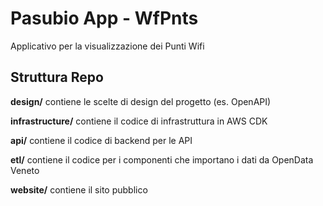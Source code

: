 # Pasubio App - WfPnts

Applicativo per la visualizzazione dei Punti Wifi

## Struttura Repo

**design/** contiene le scelte di design del progetto (es. OpenAPI)

**infrastructure/** contiene il codice di infrastruttura in AWS CDK

**api/** contiene il codice di backend per le API

**etl/** contiene il codice per i componenti che importano i dati da OpenData Veneto

**website/** contiene il sito pubblico
